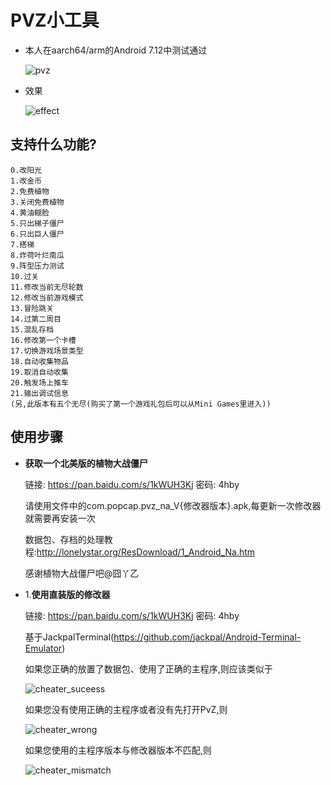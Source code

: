 # PVZ小工具
  * 本人在aarch64/arm的Android 7.12中测试通过

    ![pvz](images/pvz.png)

  * 效果

    ![effect](images/effect.png)
## 支持什么功能?
  ```
  0.改阳光
  1.改金币
  2.免费植物
  3.关闭免费植物
  4.黄油糊脸
  5.只出梯子僵尸
  6.只出巨人僵尸
  7.搭梯
  8.炸荷叶烂南瓜
  9.阵型压力测试
  10.过关
  11.修改当前无尽轮数
  12.修改当前游戏模式
  13.冒险跳关
  14.过第二周目
  15.混乱存档
  16.修改第一个卡槽
  17.切换游戏场景类型
  18.自动收集物品
  19.取消自动收集
  20.触发场上推车
  21.输出调试信息
  (另,此版本有五个无尽(购买了第一个游戏礼包后可以从Mini Games里进入))
  ```
## 使用步骤
  * **获取一个北美版的植物大战僵尸**

    链接: https://pan.baidu.com/s/1kWUH3Kj 密码: 4hby

    请使用文件中的com.popcap.pvz_na_V{修改器版本}.apk,每更新一次修改器就需要再安装一次

    数据包、存档的处理教程:http://lonelystar.org/ResDownload/1_Android_Na.htm

    感谢植物大战僵尸吧@囧丫乙

  * 1.**使用直装版的修改器**

    链接: https://pan.baidu.com/s/1kWUH3Kj 密码: 4hby

    基于JackpalTerminal(https://github.com/jackpal/Android-Terminal-Emulator)

    如果您正确的放置了数据包、使用了正确的主程序,则应该类似于

    ![cheater_suceess](images/cheater_success.png)

    如果您没有使用正确的主程序或者没有先打开PvZ,则

    ![cheater_wrong](images/cheater_wrong.png)

    如果您使用的主程序版本与修改器版本不匹配,则

    ![cheater_mismatch](images/cheater_mismatch.png)
